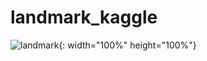 # landmark_kaggle

![landmark](https://lh5.googleusercontent.com/-HafoN18BXjI/UodleEg5udI/AAAAAAAAA1U/5nIYwZOLNUg/s1600/){: width="100%" height="100%"}
